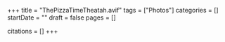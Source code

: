 +++
title = "ThePizzaTimeTheatah.avif"
tags = ["Photos"]
categories = []
startDate = ""
draft = false
pages = []

citations = []
+++
